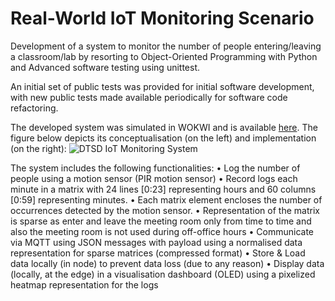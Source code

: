 # Real-World IoT Monitoring Scenario

Development of a system to monitor the number of people entering/leaving a classroom/lab by resorting to Object-Oriented Programming with Python and Advanced software testing using unittest.

An initial set of public tests was provided for initial software development, with new public tests made available periodically for software code refactoring.

The developed system was simulated in WOKWI and is available [here]([https://pages.github.com/](https://wokwi.com/projects/334412072311849556)https://wokwi.com/projects/334412072311849556).
The figure below depicts its conceptualisation (on the left) and implementation (on the right):
![DTSD IoT Monitoring System](https://github.com/ro-afonso/dIoTspmatrix_55007_56336/assets/93609933/0a21cb1e-0408-4842-9b74-7f6230810e27)

The system includes the following functionalities:
• Log the number of people using a motion sensor (PIR motion sensor)
• Record logs each minute in a matrix with 24 lines [0:23] representing hours and 60 columns [0:59] representing minutes.
• Each matrix element encloses the number of occurrences detected by the motion sensor.
• Representation of the matrix is sparse as enter and leave the meeting room only from time to time and also the meeting room is not used during off-office hours
• Communicate via MQTT using JSON messages with payload using a normalised data representation for sparse matrices (compressed format)
• Store & Load data locally (in node) to prevent data loss (due to any reason)
• Display data (locally, at the edge) in a visualisation dashboard (OLED) using a pixelized heatmap representation for the logs
